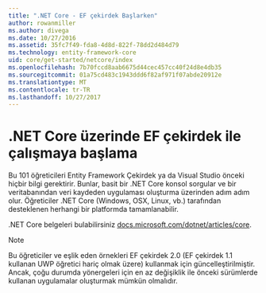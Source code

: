 ```yaml
---
title: ".NET Core - EF çekirdek Başlarken"
author: rowanmiller
ms.author: divega
ms.date: 10/27/2016
ms.assetid: 35fc7f49-fda8-4d8d-822f-78dd2d484d79
ms.technology: entity-framework-core
uid: core/get-started/netcore/index
ms.openlocfilehash: 7b70fccd8aab6675d44cec457cc40f24d8e4db35
ms.sourcegitcommit: 01a75cd483c1943ddd6f82af971f07abde20912e
ms.translationtype: MT
ms.contentlocale: tr-TR
ms.lasthandoff: 10/27/2017
---
```

# <a name="getting-started-with-ef-core-on-net-core"></a>.NET Core üzerinde EF çekirdek ile çalışmaya başlama

Bu 101 öğreticileri Entity Framework Çekirdek ya da Visual Studio önceki hiçbir bilgi gerektirir. Bunlar, basit bir .NET Core konsol sorgular ve bir veritabanından veri kaydeden uygulaması oluşturma üzerinden adım adım olur. Öğreticiler .NET Core (Windows, OSX, Linux, vb.) tarafından desteklenen herhangi bir platformda tamamlanabilir.

.NET Core belgeleri bulabilirsiniz [docs.microsoft.com/dotnet/articles/core](https://docs.microsoft.com/dotnet/articles/core/).

> [!NOTE]  
> Bu öğreticiler ve eşlik eden örnekleri EF çekirdek 2.0 (EF çekirdek 1.1 kullanan UWP öğretici hariç olmak üzere) kullanmak için güncelleştirilmiştir. Ancak, çoğu durumda yönergeleri için en az değişiklik ile önceki sürümlerde kullanan uygulamalar oluşturmak mümkün olmalıdır.
